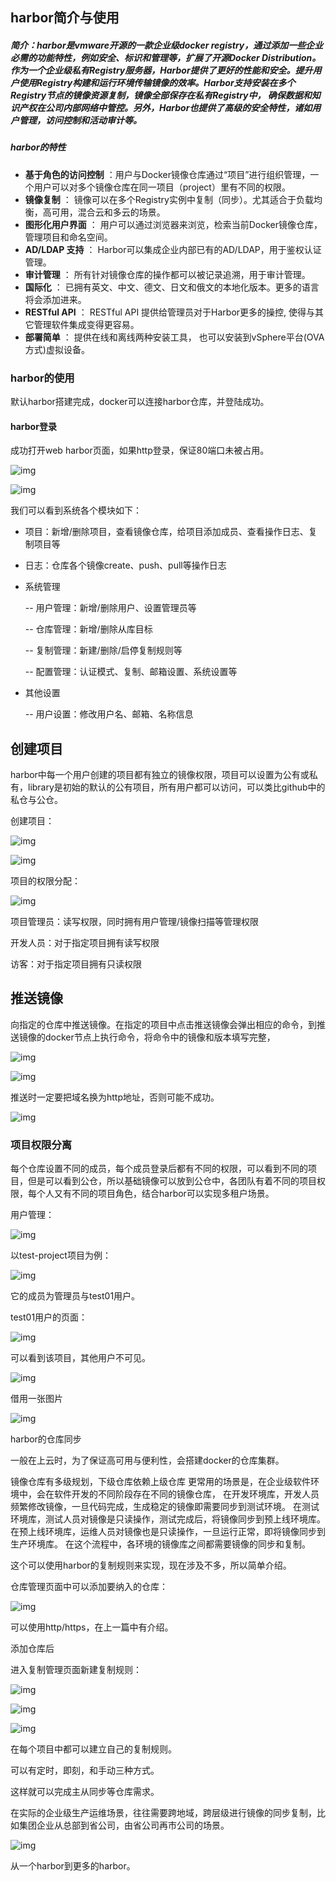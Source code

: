 ## harbor简介与使用

##### 简介：harbor是vmware开源的一款企业级docker registry，通过添加一些企业必需的功能特性，例如安全、标识和管理等，扩展了开源Docker Distribution。作为一个企业级私有Registry服务器，Harbor提供了更好的性能和安全。提升用户使用Registry构建和运行环境传输镜像的效率。Harbor支持安装在多个Registry节点的镜像资源复制，镜像全部保存在私有Registry中， 确保数据和知识产权在公司内部网络中管控。另外，Harbor也提供了高级的安全特性，诸如用户管理，访问控制和活动审计等。



##### harbor的特性

- **基于角色的访问控制** ：用户与Docker镜像仓库通过“项目”进行组织管理，一个用户可以对多个镜像仓库在同一项目（project）里有不同的权限。
- **镜像复制** ： 镜像可以在多个Registry实例中复制（同步）。尤其适合于负载均衡，高可用，混合云和多云的场景。
- **图形化用户界面** ： 用户可以通过浏览器来浏览，检索当前Docker镜像仓库，管理项目和命名空间。
- **AD/LDAP 支持** ： Harbor可以集成企业内部已有的AD/LDAP，用于鉴权认证管理。
- **审计管理** ： 所有针对镜像仓库的操作都可以被记录追溯，用于审计管理。
- **国际化** ： 已拥有英文、中文、德文、日文和俄文的本地化版本。更多的语言将会添加进来。
- **RESTful API** ： RESTful API 提供给管理员对于Harbor更多的操控, 使得与其它管理软件集成变得更容易。
- **部署简单** ： 提供在线和离线两种安装工具， 也可以安装到vSphere平台(OVA方式)虚拟设备。

### harbor的使用

默认harbor搭建完成，docker可以连接harbor仓库，并登陆成功。

#### harbor登录

成功打开web harbor页面，如果http登录，保证80端口未被占用。

![img](./harbor使用img/harbor.jpeg)

![img](./harbor使用img/harbor仓库项目.jpeg)

我们可以看到系统各个模块如下：

- 项目：新增/删除项目，查看镜像仓库，给项目添加成员、查看操作日志、复制项目等

- 日志：仓库各个镜像create、push、pull等操作日志

- 系统管理 

  -- 用户管理：新增/删除用户、设置管理员等

  -- 仓库管理：新增/删除从库目标

  -- 复制管理：新建/删除/启停复制规则等

  -- 配置管理：认证模式、复制、邮箱设置、系统设置等

- 其他设置 

   

  -- 用户设置：修改用户名、邮箱、名称信息

   

 

## 创建项目

harbor中每一个用户创建的项目都有独立的镜像权限，项目可以设置为公有或私有，library是初始的默认的公有项目，所有用户都可以访问，可以类比github中的私仓与公仓。

创建项目：

![img](./harbor使用img/创建项目.png)

![img](./harbor使用img/test-project项目页面.png)

项目的权限分配：

![img](./harbor使用img/test项目成员.jpeg)

项目管理员：读写权限，同时拥有用户管理/镜像扫描等管理权限

开发人员：对于指定项目拥有读写权限

访客：对于指定项目拥有只读权限

 

## 推送镜像

 

向指定的仓库中推送镜像。在指定的项目中点击推送镜像会弹出相应的命令，到推送镜像的docker节点上执行命令，将命令中的镜像和版本填写完整，

![img](./harbor使用img/推送镜像.jpeg)

 

![img](./harbor使用img/推送镜像命令.jpeg)

推送时一定要把域名换为http地址，否则可能不成功。

![img](./harbor使用img/test-project镜像仓库.png) 

### 项目权限分离

每个仓库设置不同的成员，每个成员登录后都有不同的权限，可以看到不同的项目，但是可以看到公仓，所以基础镜像可以放到公仓中，各团队有着不同的项目权限，每个人又有不同的项目角色，结合harbor可以实现多租户场景。

用户管理：

![img](./harbor使用img/用户管理.jpeg)

以test-project项目为例：

![img](./harbor使用img/test项目成员.jpeg)

它的成员为管理员与test01用户。

test01用户的页面：

![img](./harbor使用img/test01用户页面.jpeg)

可以看到该项目，其他用户不可见。

![img](./harbor使用img/xuxuebin页面.jpeg)

 

借用一张图片

![img](./harbor使用img/harbor关系图.png)

harbor的仓库同步

一般在上云时，为了保证高可用与便利性，会搭建docker的仓库集群。

镜像仓库有多级规划，下级仓库依赖上级仓库 
更常用的场景是，在企业级软件环境中，会在软件开发的不同阶段存在不同的镜像仓库， 
在开发环境库，开发人员频繁修改镜像，一旦代码完成，生成稳定的镜像即需要同步到测试环境。 
在测试环境库，测试人员对镜像是只读操作，测试完成后，将镜像同步到预上线环境库。 
在预上线环境库，运维人员对镜像也是只读操作，一旦运行正常，即将镜像同步到生产环境库。 
在这个流程中，各环境的镜像库之间都需要镜像的同步和复制。

这个可以使用harbor的复制规则来实现，现在涉及不多，所以简单介绍。

仓库管理页面中可以添加要纳入的仓库：

![img](./harbor使用img/新建目标对象仓库.png)

可以使用http/https，在上一篇中有介绍。

添加仓库后

进入复制管理页面新建复制规则：

![img](./harbor使用img/新建复制规则.png)

![img](./harbor使用img/复制管理.png)

![img](./harbor使用img/仓库管理.jpeg)

在每个项目中都可以建立自己的复制规则。

可以有定时，即刻，和手动三种方式。

这样就可以完成主从同步等仓库需求。

在实际的企业级生产运维场景，往往需要跨地域，跨层级进行镜像的同步复制，比如集团企业从总部到省公司，由省公司再市公司的场景。

![img](./harbor使用img/多harbor.png)

从一个harbor到更多的harbor。